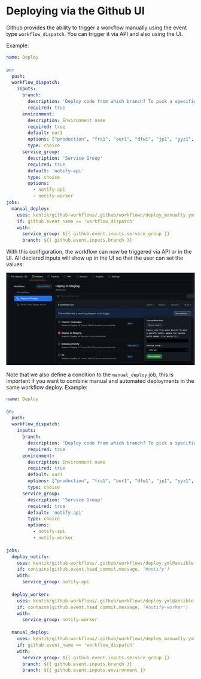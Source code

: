 # Deploying via the Github UI

Github provides the ability to trigger a workflow manually using the event type `workflow_dispatch`. You can trigger it via API and also using the UI.

Example:

```yaml
name: Deploy

on:
  push:
  workflow_dispatch:
    inputs:
      branch:
        description: 'Deploy code from which branch? To pick a specific build, append the jenkins build number. E.g: master.21'
        required: true
      environment:
        description: Environment name
        required: true
        default: our1
        options: ["production", "fra1", "our1", "dfw1", "jp1", "yyz1", "hrd1", "hnd1", "bct1", "buf1", "nez1", "nrt1"]
        type: choice
      service_group:
        description: 'Service Group'
        required: true
        default: 'notify-api' 
        type: choice
        options:
          - notify-api
          - notify-worker
jobs:
  manual_deploy:
    uses: kentik/github-workflows/.github/workflows/deploy_manually.yml@ansible
    if: github.event_name == 'workflow_dispatch'
    with:
      service_group: ${{ github.event.inputs.service_group }}
      branch: ${{ github.event.inputs.branch }}
```

With this configuration, the workflow can now be triggered via API or in the UI. All declared inputs will show up in the UI so that the user can set the values:

![UI Trigger](../_images/deploy-ui.png)

Note that we also define a condition to the `manual_deploy` job, this is important if you want to combine manual and automated deployments in the same workflow deploy. Example:

```yaml
name: Deploy

on:
  push:
  workflow_dispatch:
    inputs:
      branch:
        description: 'Deploy code from which branch? To pick a specific build, append the jenkins build number. E.g: master.21'
        required: true
      environment:
        description: Environment name
        required: true
        default: our1
        options: ["production", "fra1", "our1", "dfw1", "jp1", "yyz1", "hrd1", "hnd1", "bct1", "buf1", "nez1", "nrt1"]
        type: choice
      service_group:
        description: 'Service Group'
        required: true
        default: 'notify-api' 
        type: choice
        options:
          - notify-api
          - notify-worker

jobs:
  deploy_notify:
    uses: kentik/github-workflows/.github/workflows/deploy.yml@ansible
    if: contains(github.event.head_commit.message, '#notify') 
    with:
      service_group: notify-api

  deploy_worker:
    uses: kentik/github-workflows/.github/workflows/deploy.yml@ansible
    if: contains(github.event.head_commit.message, '#notify-worker') 
    with:
      service_group: notify-worker

  manual_deploy:
    uses: kentik/github-workflows/.github/workflows/deploy_manually.yml@ansible
    if: github.event_name == 'workflow_dispatch'
    with:
      service_group: ${{ github.event.inputs.service_group }}
      branch: ${{ github.event.inputs.branch }}
      branch: ${{ github.event.inputs.environment }}
```
